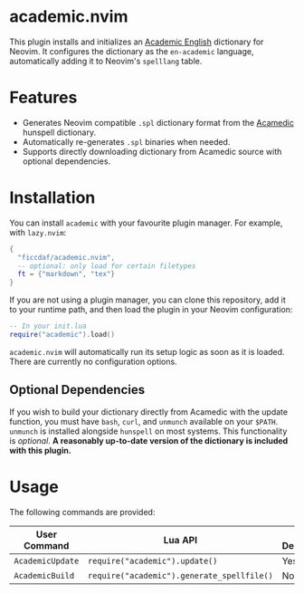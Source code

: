 # academic.nvim

This plugin installs and initializes an [Academic English](https://github.com/emareg/acamedic) dictionary for Neovim. It configures the dictionary as the `en-academic` language, automatically adding it to Neovim's `spelllang` table.

# Features

- Generates Neovim compatible `.spl` dictionary format from the [Acamedic](https://github.com/emareg/acamedic) hunspell dictionary.
- Automatically re-generates `.spl` binaries when needed.
- Supports directly downloading dictionary from Acamedic source with optional dependencies.

# Installation

You can install `academic` with your favourite plugin manager. For example, with `lazy.nvim`:

```lua
{
  "ficcdaf/academic.nvim",
  -- optional: only load for certain filetypes
  ft = {"markdown", "tex"}
}
```

If you are not using a plugin manager, you can clone this repository, add it to your runtime path, and then load the plugin in your Neovim configuration:

```lua
-- In your init.lua
require("academic").load()
```

`academic.nvim` will automatically run its setup logic as soon as it is loaded. There are currently no configuration options.

## Optional Dependencies

If you wish to build your dictionary directly from Acamedic with the update function, you must have `bash`, `curl`, and `unmunch` available on your `$PATH`. `unmunch` is installed alongside `hunspell` on most systems. This functionality is _optional_. **A reasonably up-to-date version of the dictionary is included with this plugin.**

# Usage

The following commands are provided:

| User Command     | Lua API                                    | Requires Dependencies |
| ---------------- | ------------------------------------------ | --------------------- |
| `AcademicUpdate` | `require("academic").update()`             | Yes                   |
| `AcademicBuild`  | `require("academic").generate_spellfile()` | No                    |

